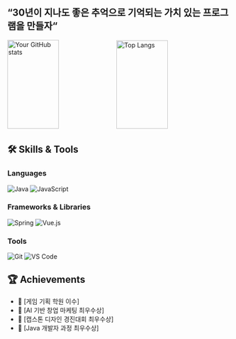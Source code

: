 ##  “30년이 지나도 좋은 추억으로 기억되는 가치 있는 프로그램을 만들자“ 
<p align="left">
  <img src="https://github-readme-stats.vercel.app/api?username=codnjs444&show_icons=true&theme=dark" alt="Your GitHub stats" width="48%" height="200"/>
  <img src="https://github-readme-stats.vercel.app/api/top-langs/?username=codnjs444&layout=compact&theme=dark" alt="Top Langs" width="48%" height="199"/>
</p>

## 🛠 Skills & Tools

### Languages
![Java](https://img.shields.io/badge/Java-ED8B00?style=for-the-badge&logo=java&logoColor=white)
![JavaScript](https://img.shields.io/badge/JavaScript-F7DF1E?style=for-the-badge&logo=javascript&logoColor=black)

### Frameworks & Libraries
![Spring](https://img.shields.io/badge/Spring-6DB33F?style=for-the-badge&logo=spring&logoColor=white)
![Vue.js](https://img.shields.io/badge/Vue.js-35495E?style=for-the-badge&logo=vuedotjs&logoColor=4FC08D)

### Tools
![Git](https://img.shields.io/badge/Git-F05032?style=for-the-badge&logo=git&logoColor=white)
![VS Code](https://img.shields.io/badge/VS_Code-007ACC?style=for-the-badge&logo=visual%20studio%20code&logoColor=white)


## 🏆 Achievements
- 📜 [게임 기획 학원 이수]
- 🥇 [AI 기반 창업 마케팅 최우수상]
- 🥇 [캡스톤 디자인 경진대회 최우수상]
- 🥇 [Java 개발자 과정 최우수상]

